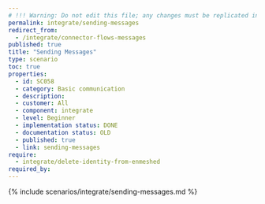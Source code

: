 ```yaml
---
# !!! Warning: Do not edit this file; any changes must be replicated in Excel !!!
permalink: integrate/sending-messages
redirect_from:
  - /integrate/connector-flows-messages
published: true
title: "Sending Messages"
type: scenario
toc: true
properties:
  - id: SC058
  - category: Basic communication
  - description:
  - customer: All
  - component: integrate
  - level: Beginner
  - implementation status: DONE
  - documentation status: OLD
  - published: true
  - link: sending-messages
require:
  - integrate/delete-identity-from-enmeshed
required_by:
---
```


{% include scenarios/integrate/sending-messages.md %}
